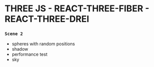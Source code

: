 # THREE JS - REACT-THREE-FIBER - REACT-THREE-DREI

### `Scene 2`

- spheres with random positions
- shadow
- performance test
- sky

